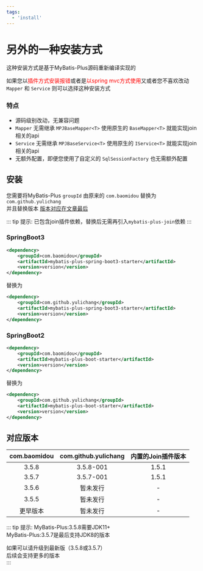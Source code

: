 ```yaml
---
tags:
  - 'install'
---
```


# 另外的一种安装方式

这种安装方式是基于MyBatis-Plus源码重新编译实现的  

如果您以<font color="red">插件方式安装报错</font>或者是<font color="red">以spring mvc方式使用</font>又或者您不喜欢改动 `Mapper` 和 `Service` 则可以选择这种安装方式

### 特点

* 源码级别改动，无兼容问题
* `Mapper` 无需继承 `MPJBaseMapper<T>` 使用原生的 `BaseMapper<T>` 就能实现join相关的api
* `Service` 无需继承 `MPJBaseService<T>` 使用原生的 `IService<T>` 就能实现join相关的api
* 无额外配置，即便您使用了自定义的 `SqlSessionFactory` 也无需额外配置

## 安装

您需要将MyBatis-Plus `groupId` 由原来的 `com.baomidou` 替换为 `com.github.yulichang`  
并且替换版本 [版本对应在文章最后](./install2.html#对应版本)

::: tip 提示:
已包含join插件依赖，替换后无需再引入`mybatis-plus-join`依赖
:::

### SpringBoot3

```xml
<dependency>
    <groupId>com.baomidou</groupId>
    <artifactId>mybatis-plus-spring-boot3-starter</artifactId>
    <version>version</version>
</dependency>
```

替换为

```xml
<dependency>
    <groupId>com.github.yulichang</groupId>
    <artifactId>mybatis-plus-spring-boot3-starter</artifactId>
    <version>version</version>
</dependency>
```

### SpringBoot2

```xml
<dependency>
    <groupId>com.baomidou</groupId>
    <artifactId>mybatis-plus-boot-starter</artifactId>
    <version>version</version>
</dependency>
```

替换为

```xml
<dependency>
    <groupId>com.github.yulichang</groupId>
    <artifactId>mybatis-plus-boot-starter</artifactId>
    <version>version</version>
</dependency>
```

## 对应版本

| com.baomidou | com.github.yulichang | 内置的Join插件版本 |
|:------------:|:--------------------:|:-----------:|
|    3.5.8     |      3.5.8-001       |    1.5.1    |
|    3.5.7     |      3.5.7-001       |    1.5.1    |
|    3.5.6     |         暂未发行         |      -      |
|    3.5.5     |         暂未发行         |      -      |
|     更早版本     |         暂未发行         |      -      |

::: tip 提示:
MyBatis-Plus:3.5.8需要JDK11+  
MyBatis-Plus:3.5.7是最后支持JDK8的版本   

如果可以请升级到最新版（3.5.8或3.5.7）  
后续会支持更多的版本  
:::
